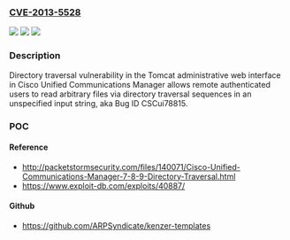 ### [CVE-2013-5528](https://cve.mitre.org/cgi-bin/cvename.cgi?name=CVE-2013-5528)
![](https://img.shields.io/static/v1?label=Product&message=n%2Fa&color=blue)
![](https://img.shields.io/static/v1?label=Version&message=n%2Fa&color=blue)
![](https://img.shields.io/static/v1?label=Vulnerability&message=n%2Fa&color=brighgreen)

### Description

Directory traversal vulnerability in the Tomcat administrative web interface in Cisco Unified Communications Manager allows remote authenticated users to read arbitrary files via directory traversal sequences in an unspecified input string, aka Bug ID CSCui78815.

### POC

#### Reference
- http://packetstormsecurity.com/files/140071/Cisco-Unified-Communications-Manager-7-8-9-Directory-Traversal.html
- https://www.exploit-db.com/exploits/40887/

#### Github
- https://github.com/ARPSyndicate/kenzer-templates

